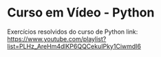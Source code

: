 # Curso em Vídeo - Python

Exercícios resolvidos do curso de Python
link: https://www.youtube.com/playlist?list=PLHz_AreHm4dlKP6QQCekuIPky1CiwmdI6